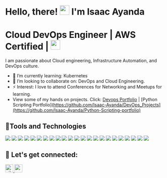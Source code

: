 <h1>Hello, there!  <img src="https://raw.githubusercontent.com/MartinHeinz/MartinHeinz/master/wave.gif" width="30"> I'm Isaac Ayanda</h1>

<h1>Cloud DevOps Engineer | AWS Certified | <img src="https://media.giphy.com/media/WUlplcMpOCEmTGBtBW/giphy.gif" width="30"> </h1>
I am passionate about Cloud engineering, Infrastructure Automation, and DevOps culture.



- 🌱 I’m currently learning: Kubernetes 
- 👯 I’m looking to collaborate on: DevOps and Cloud Engineering.
- ⚡ Interest: I love to attend Conferences for Networking and Meetups for learning.
- View some of my hands on projects. Click: [Devops Portfolio](https://github.com/Isaac-Ayanda/DevOps_Projects) | [Python Scripting Portfolio](https://github.com/Isaac-Ayanda/DevOps_Projects](https://github.com/Isaac-Ayanda/Python-Scripting-portfolio)

<!-- <img src="https://user-images.githubusercontent.com/64049432/203648913-38af64b1-2761-4a04-919d-aeb567935a47.gif" border-radius="5px" width="95%" height="600px"> -->


## 🔧Tools and Technologies 
![](https://img.shields.io/badge/Cloud-AWS-informational?style=flat&logo=amazon-aws&logoColor=white&color=0c77b6)
![](https://img.shields.io/badge/IAC-AWSCloudFormation-informational?style=flat&logo=amazon-aws&logoColor=white&color=0c77b6)
![](https://img.shields.io/badge/Metric_Dashboard-Grafana-informational?style=flat&logo=grafana&logoColor=white&color=0c77b6)
![](https://img.shields.io/badge/VCS-Git-informational?style=flat&logo=git&logoColor=white&color=0c77b6)
![](https://img.shields.io/badge/Code-HTML5-informational?style=flat&logo=HTML5&logoColor=white&color=0c77b6)
![](https://img.shields.io/badge/Code-Bootstrap-informational?style=flat&logo=bootstrap&logoColor=white&color=0c77b6)
![](https://img.shields.io/badge/Code-JQuery-informational?style=flat&logo=jquery&logoColor=white&color=0c77b6)
![](https://img.shields.io/badge/Hub-Github-informational?style=flat&logo=github&logoColor=white&color=0c77b6)
![](https://img.shields.io/badge/Code-NodeJS-informational?style=flat&logo=node.js&logoColor=white&color=0c77b6)
![](https://img.shields.io/badge/OS-Linux-informational?style=flat&logo=linux&logoColor=white&color=0c77b6)
![](https://img.shields.io/badge/Reverse_Proxy/Web_Server-Nginx-informational?style=flat&logo=nginx&logoColor=white&color=0c77b6)
![](https://img.shields.io/badge/Reverse_Proxy/Web_Server-Apache-informational?style=flat&logo=apache&logoColor=white&color=0c77b6)
![](https://img.shields.io/badge/Container_Runtime-Docker-informational?style=flat&logo=docker&logoColor=white&color=0c77b6)
![](https://img.shields.io/badge/Shell-Bash-informational?style=flat&logo=gnu-bash&logoColor=white&color=0c77b6)
![](https://img.shields.io/badge/IaC-Terraform-informational?style=flat&logo=terraform&logoColor=white&color=0c77b6)
![](https://img.shields.io/badge/CI/CD-Jenkins-informational?style=flat&logo=jenkins&logoColor=white&color=0c77b6)
![](https://img.shields.io/badge/CI/CD-CircleCI-informational?style=flat&logo=circleci&logoColor=white&color=0c77b6)
![](https://img.shields.io/badge/Configuration_Management-Ansible-informational?style=flat&logo=ansible&logoColor=white&color=0c77b6)
![](https://img.shields.io/badge/Code-Python-informational?style=flat&logo=python&logoColor=white&color=0c77b6)
![](https://img.shields.io/badge/Code-BASH-informational?style=flat&logo=bash&logoColor=white&color=0c77b6)
![](https://img.shields.io/badge/Monitoring-Prometheus-informational?style=flat&logo=prometheus&logoColor=white&color=0c77b6)
![](https://img.shields.io/badge/Ordchestration_Tool-Kubernetes-informational?style=flat&logo=kubernetes&logoColor=white&color=0c77b6)
![](https://img.shields.io/badge/Linux-Ubuntu-informational?style=flat&logo=ubuntu&logoColor=white&color=0c77b6)

## 🤝 Let's get connected:

<p align="left">
 <a href="https://github.com/Isaac-Ayanda" target="_blank">
<img src=https://img.shields.io/badge/github-%2324292e.svg?&style=for-the-badge&logo=github&logoColor=white alt=github" height=25/>
  <a href="https://www.linkedin.com/in/isaacayanda/"><img src="https://img.shields.io/badge/linkedin-%230077B5.svg?&style=for-the-badge&logo=linkedin&logoColor=white" height=25> </a>

</p>


